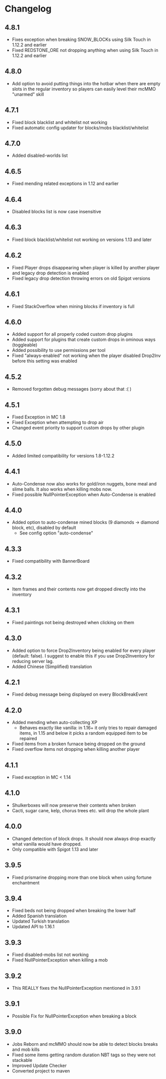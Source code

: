 # Changelog

## 4.8.1
- Fixes exception when breaking SNOW_BLOCKs using Silk Touch in 1.12.2 and earlier
- Fixed REDSTONE_ORE not dropping anything when using Silk Touch in 1.12.2 and earlier

## 4.8.0
- Add option to avoid putting things into the hotbar when there are empty slots in the regular inventory so players can easily level their mcMMO "unarmed" skill

## 4.7.1
- Fixed block blacklist and whitelist not working
- Fixed automatic config updater for blocks/mobs blacklist/whitelist

## 4.7.0
- Added disabled-worlds list

## 4.6.5
- Fixed mending related exceptions in 1.12 and earlier

## 4.6.4
- Disabled blocks list is now case insensitive

## 4.6.3
- Fixed block blacklist/whitelist not working on versions 1.13 and later

## 4.6.2
- Fixed Player drops disappearing when player is killed by another player and legacy drop detection is enabled
- Fixed legacy drop detection throwing errors on old Spigot versions

## 4.6.1
- Fixed StackOverflow when mining blocks if inventory is full

## 4.6.0
- Added support for all properly coded custom drop plugins
- Added support for plugins that create custom drops in ominous ways (toggleable)
- Added possibility to use permissions per tool
- Fixed "always-enabled" not working when the player disabled Drop2Inv before this setting was enabled

## 4.5.2
- Removed forgotten debug messages (sorry about that :( )

## 4.5.1
- Fixed Exception in MC 1.8
- Fixed Exception when attempting to drop air
- Changed event priority to support custom drops by other plugin

## 4.5.0
- Added limited compatibility for versions 1.8-1.12.2

## 4.4.1
- Auto-Condense now also works for gold/iron nuggets, bone meal and slime balls. It also works when killing mobs now.
- Fixed possible NullPointerException when Auto-Condense is enabled

## 4.4.0
- Added option to auto-condense mined blocks (9 diamonds -> diamond block, etc), disabled by default
  - See config option "auto-condense"

## 4.3.3
- Fixed compatibility with BannerBoard

## 4.3.2
- Item frames and their contents now get dropped directly into the inventory

## 4.3.1
- Fixed paintings not being destroyed when clicking on them

## 4.3.0
- Added option to force Drop2Inventory being enabled for every player (default: false). I suggest to enable this if you use Drop2Inventory for reducing server lag.
- Added Chinese (Simplified) translation

## 4.2.1
- Fixed debug message being displayed on every BlockBreakEvent

## 4.2.0
- Added mending when auto-collecting XP
  - Behaves exactly like vanilla: in 1.16+ it only tries to repair damaged items, in 1.15 and below it picks a random equipped item to be repaired
- Fixed items from a broken furnace being dropped on the ground
- Fixed overflow items not dropping when killing another player

## 4.1.1
- Fixed exception in MC < 1.14

## 4.1.0
- Shulkerboxes will now preserve their contents when broken
- Cacti, sugar cane, kelp, chorus trees etc. will drop the whole plant

## 4.0.0
- Changed detection of block drops. It should now always drop exactly what vanilla would have dropped.
- Only compatible with Spigot 1.13 and later

## 3.9.5
- Fixed prismarine dropping more than one block when using fortune enchantment

## 3.9.4
- Fixed beds not being dropped when breaking the lower half
- Added Spanish translation
- Updated Turkish translation
- Updated API to 1.16.1

## 3.9.3
- Fixed disabled-mobs list not working
- Fixed NullPointerException when killing a mob 

## 3.9.2
- This REALLY fixes the NullPointerException mentioned in 3.9.1

## 3.9.1
- Possible Fix for NullPointerException when breaking a block

## 3.9.0
- Jobs Reborn and mcMMO should now be able to detect blocks breaks and mob kills
- Fixed some items getting random duration NBT tags so they were not stackable
- Improved Update Checker
- Converted project to maven